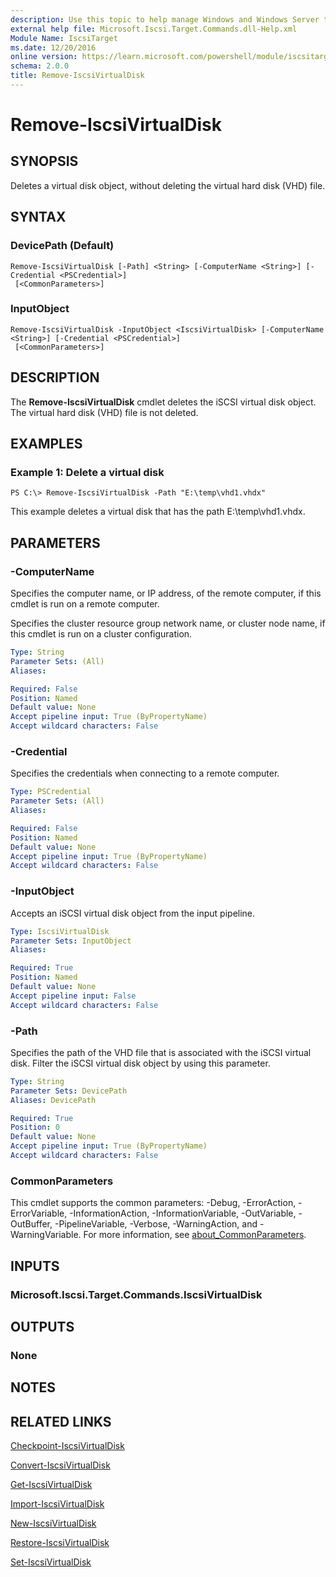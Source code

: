 ```yaml
---
description: Use this topic to help manage Windows and Windows Server technologies with Windows PowerShell.
external help file: Microsoft.Iscsi.Target.Commands.dll-Help.xml
Module Name: IscsiTarget
ms.date: 12/20/2016
online version: https://learn.microsoft.com/powershell/module/iscsitarget/remove-iscsivirtualdisk?view=windowsserver2025-ps&wt.mc_id=ps-gethelp
schema: 2.0.0
title: Remove-IscsiVirtualDisk
---
```


# Remove-IscsiVirtualDisk

## SYNOPSIS
Deletes a virtual disk object, without deleting the virtual hard disk (VHD) file.

## SYNTAX

### DevicePath (Default)
```
Remove-IscsiVirtualDisk [-Path] <String> [-ComputerName <String>] [-Credential <PSCredential>]
 [<CommonParameters>]
```

### InputObject
```
Remove-IscsiVirtualDisk -InputObject <IscsiVirtualDisk> [-ComputerName <String>] [-Credential <PSCredential>]
 [<CommonParameters>]
```

## DESCRIPTION
The **Remove-IscsiVirtualDisk** cmdlet deletes the iSCSI virtual disk object.
The virtual hard disk (VHD) file is not deleted.

## EXAMPLES

### Example 1: Delete a virtual disk
```
PS C:\> Remove-IscsiVirtualDisk -Path "E:\temp\vhd1.vhdx"
```

This example deletes a virtual disk that has the path E:\temp\vhd1.vhdx.

## PARAMETERS

### -ComputerName
Specifies the computer name, or IP address, of the remote computer, if this cmdlet is run on a remote computer.

Specifies the cluster resource group network name, or cluster node name, if this cmdlet is run on a cluster configuration.

```yaml
Type: String
Parameter Sets: (All)
Aliases:

Required: False
Position: Named
Default value: None
Accept pipeline input: True (ByPropertyName)
Accept wildcard characters: False
```

### -Credential
Specifies the credentials when connecting to a remote computer.

```yaml
Type: PSCredential
Parameter Sets: (All)
Aliases:

Required: False
Position: Named
Default value: None
Accept pipeline input: True (ByPropertyName)
Accept wildcard characters: False
```

### -InputObject
Accepts an iSCSI virtual disk object from the input pipeline.

```yaml
Type: IscsiVirtualDisk
Parameter Sets: InputObject
Aliases:

Required: True
Position: Named
Default value: None
Accept pipeline input: False
Accept wildcard characters: False
```

### -Path
Specifies the path of the VHD file that is associated with the iSCSI virtual disk.
Filter the iSCSI virtual disk object by using this parameter.

```yaml
Type: String
Parameter Sets: DevicePath
Aliases: DevicePath

Required: True
Position: 0
Default value: None
Accept pipeline input: True (ByPropertyName)
Accept wildcard characters: False
```

### CommonParameters
This cmdlet supports the common parameters: -Debug, -ErrorAction, -ErrorVariable, -InformationAction, -InformationVariable, -OutVariable, -OutBuffer, -PipelineVariable, -Verbose, -WarningAction, and -WarningVariable. For more information, see [about_CommonParameters](https://go.microsoft.com/fwlink/?LinkID=113216).

## INPUTS

### Microsoft.Iscsi.Target.Commands.IscsiVirtualDisk

## OUTPUTS

### None

## NOTES

## RELATED LINKS

[Checkpoint-IscsiVirtualDisk](./Checkpoint-IscsiVirtualDisk.md)

[Convert-IscsiVirtualDisk](./Convert-IscsiVirtualDisk.md)

[Get-IscsiVirtualDisk](./Get-IscsiVirtualDisk.md)

[Import-IscsiVirtualDisk](./Import-IscsiVirtualDisk.md)

[New-IscsiVirtualDisk](./New-IscsiVirtualDisk.md)

[Restore-IscsiVirtualDisk](./Restore-IscsiVirtualDisk.md)

[Set-IscsiVirtualDisk](./Set-IscsiVirtualDisk.md)

